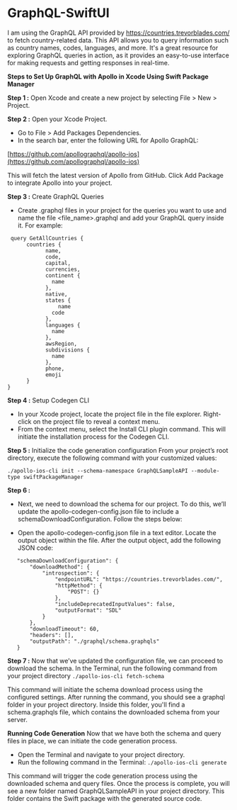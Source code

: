 # GraphQL-SwiftUI

I am using the GraphQL API provided by https://countries.trevorblades.com/ to fetch country-related data. This API allows you to query information such as country names, codes, languages, and more. It's a great resource for exploring GraphQL queries in action, as it provides an easy-to-use interface for making requests and getting responses in real-time.

**Steps to Set Up GraphQL with Apollo in Xcode Using Swift Package Manager**


**Step 1 :** Open Xcode and create a new project by selecting File > New > Project.

**Step 2 :** Open your Xcode Project.
- Go to File > Add Packages Dependencies.
- In the search bar, enter the following URL for Apollo GraphQL:
  
[https://github.com/apollographql/apollo-ios](https://github.com/apollographql/apollo-ios)

This will fetch the latest version of Apollo from GitHub. Click Add Package to integrate Apollo into your project.

**Step 3 :** Create GraphQL Queries
- Create .graphql files in your project for the queries you want to use and name the file <file_name>.graphql and add your GraphQL query inside it. For example:
```
 query GetAllCountries {
      countries {
            name,
            code,
            capital,
            currencies,
            continent {
              name
            },
            native,
            states {
                name
              code
            },
            languages {
              name
            },
            awsRegion,
            subdivisions {
              name
            },
            phone,
            emoji
      } 
}
````
**Step 4 :** Setup Codegen CLI
- In your Xcode project, locate the project file in the file explorer. Right-click on the project file to reveal a context menu.
- From the context menu, select the Install CLI plugin command. This will initiate the installation process for the Codegen CLI.

**Step 5 :** Initialize the code generation configuration
From your project’s root directory, execute the following command with your customized values:

`./apollo-ios-cli init --schema-namespace GraphQLSampleAPI --module-type swiftPackageManager`

**Step 6 :** 
- Next, we need to download the schema for our project. To do this, we’ll update the apollo-codegen-config.json file to include a schemaDownloadConfiguration. Follow the steps below:

- Open the apollo-codegen-config.json file in a text editor. Locate the output object within the file. After the output object, add the following JSON code:

 ```
    "schemaDownloadConfiguration": {
        "downloadMethod": {
            "introspection": {
                "endpointURL": "https://countries.trevorblades.com/",
                "httpMethod": {
                    "POST": {}
                },
                "includeDeprecatedInputValues": false,
                "outputFormat": "SDL"
            }
        },
        "downloadTimeout": 60,
        "headers": [],
        "outputPath": "./graphql/schema.graphqls"
    }
 ```

**Step 7 :** 
Now that we’ve updated the configuration file, we can proceed to download the schema. In the Terminal, run the following command from your project directory
`./apollo-ios-cli fetch-schema`

This command will initiate the schema download process using the configured settings. After running the command, you should see a graphql folder in your project directory. Inside this folder, you'll find a schema.graphqls file, which contains the downloaded schema from your server.


**Running Code Generation**
Now that we have both the schema and query files in place, we can initiate the code generation process.

- Open the Terminal and navigate to your project directory.
- Run the following command in the Terminal:
`./apollo-ios-cli generate`

This command will trigger the code generation process using the downloaded schema and query files. Once the process is complete, you will see a new folder named GraphQLSampleAPI in your project directory. This folder contains the Swift package with the generated source code.

